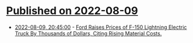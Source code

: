 # [Published on 2022-08-09](index.md)

* [2022-08-09, 20:45:00](https://tech.slashdot.org/story/22/08/09/1939230/ford-raises-prices-of-f-150-lightning-electric-truck-by-thousands-of-dollars-citing-rising-material-costs?utm_source=rss1.0mainlinkanon&utm_medium=feed) - [Ford Raises Prices of F-150 Lightning Electric Truck By Thousands of Dollars, Citing Rising Material Costs.](https://tech.slashdot.org/story/22/08/09/1939230/ford-raises-prices-of-f-150-lightning-electric-truck-by-thousands-of-dollars-citing-rising-material-costs?utm_source=rss1.0mainlinkanon&utm_medium=feed)
